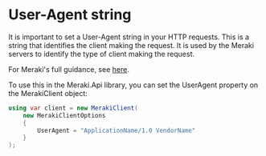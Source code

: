 # User-Agent string

It is important to set a User-Agent string in your HTTP requests.
This is a string that identifies the client making the request.
It is used by the Meraki servers to identify the type of client making the request.

For Meraki's full guidance, see [here](https://developer.cisco.com/meraki/api-v1/user-agents-overview/#user-agents).

To use this in the Meraki.Api library, you can set the UserAgent property on the MerakiClient object:
```csharp
using var client = new MerakiClient(
	new MerakiClientOptions
	{
		UserAgent = "ApplicationName/1.0 VendorName"
	}
);
```
